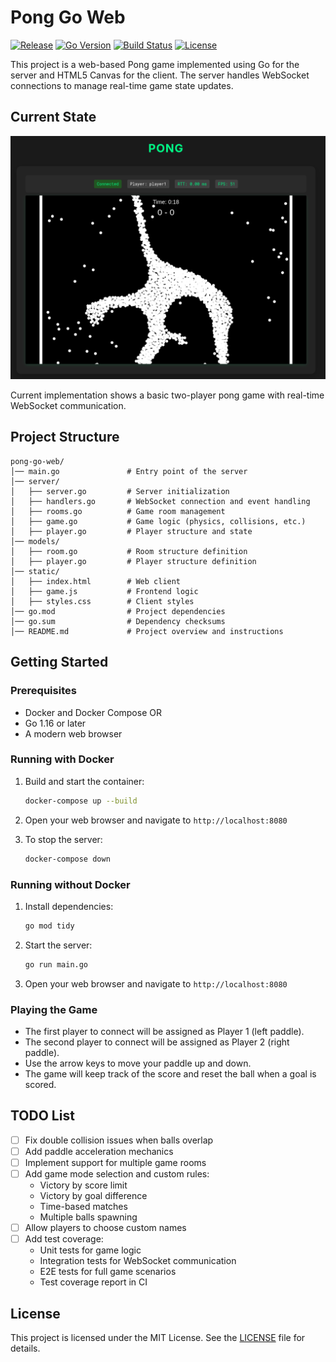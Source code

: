 # Pong Go Web

[![Release](https://img.shields.io/github/v/release/mariorht/pong-go-web?style=flat-square)](https://github.com/mariodev/pong-go-web/releases)
[![Go Version](https://img.shields.io/github/go-mod/go-version/mariorht/pong-go-web?style=flat-square)](go.mod)
[![Build Status](https://img.shields.io/github/actions/workflow/status/mariorht/pong-go-web/release.yml?style=flat-square)](https://github.com/mariorht/pong-go-web/actions/workflows/release.yml)
[![License](https://img.shields.io/github/license/mariorht/pong-go-web?style=flat-square)](LICENSE)

This project is a web-based Pong game implemented using Go for the server and HTML5 Canvas for the client. The server handles WebSocket connections to manage real-time game state updates.

## Current State

![Pong Game Screenshot](docs/images/pong.png)

Current implementation shows a basic two-player pong game with real-time WebSocket communication.


## Project Structure

```
pong-go-web/
│── main.go               # Entry point of the server
│── server/
│   ├── server.go         # Server initialization
│   ├── handlers.go       # WebSocket connection and event handling
│   ├── rooms.go          # Game room management
│   ├── game.go           # Game logic (physics, collisions, etc.)
│   ├── player.go         # Player structure and state
│── models/
│   ├── room.go           # Room structure definition
│   ├── player.go         # Player structure definition
│── static/
│   ├── index.html        # Web client
│   ├── game.js           # Frontend logic
│   ├── styles.css        # Client styles
│── go.mod                # Project dependencies
│── go.sum                # Dependency checksums
│── README.md             # Project overview and instructions
```

## Getting Started

### Prerequisites

- Docker and Docker Compose
OR
- Go 1.16 or later
- A modern web browser

### Running with Docker

1. Build and start the container:
    ```sh
    docker-compose up --build
    ```

2. Open your web browser and navigate to `http://localhost:8080`

3. To stop the server:
    ```sh
    docker-compose down
    ```

### Running without Docker

1. Install dependencies:
    ```sh
    go mod tidy
    ```

2. Start the server:
    ```sh
    go run main.go
    ```

3. Open your web browser and navigate to `http://localhost:8080`

### Playing the Game

- The first player to connect will be assigned as Player 1 (left paddle).
- The second player to connect will be assigned as Player 2 (right paddle).
- Use the arrow keys to move your paddle up and down.
- The game will keep track of the score and reset the ball when a goal is scored.

## TODO List

- [ ] Fix double collision issues when balls overlap
- [ ] Add paddle acceleration mechanics
- [ ] Implement support for multiple game rooms
- [ ] Add game mode selection and custom rules:
  - Victory by score limit
  - Victory by goal difference
  - Time-based matches
  - Multiple balls spawning
- [ ] Allow players to choose custom names
- [ ] Add test coverage:
  - Unit tests for game logic
  - Integration tests for WebSocket communication
  - E2E tests for full game scenarios
  - Test coverage report in CI

## License

This project is licensed under the MIT License. See the [LICENSE](LICENSE) file for details.
